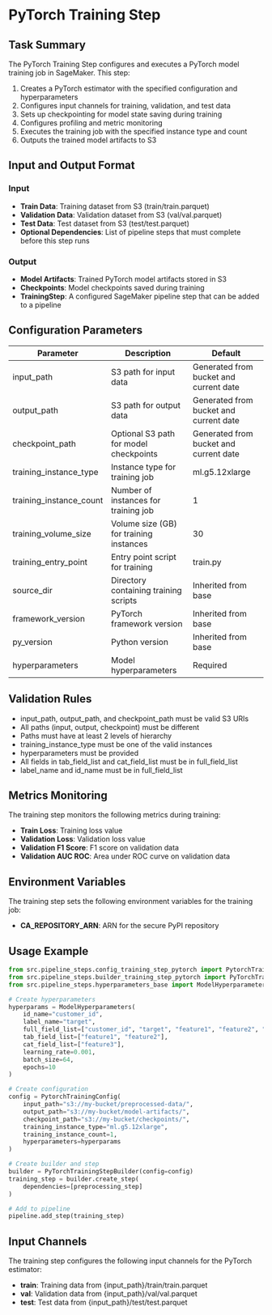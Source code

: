# PyTorch Training Step

## Task Summary
The PyTorch Training Step configures and executes a PyTorch model training job in SageMaker. This step:

1. Creates a PyTorch estimator with the specified configuration and hyperparameters
2. Configures input channels for training, validation, and test data
3. Sets up checkpointing for model state saving during training
4. Configures profiling and metric monitoring
5. Executes the training job with the specified instance type and count
6. Outputs the trained model artifacts to S3

## Input and Output Format

### Input
- **Train Data**: Training dataset from S3 (train/train.parquet)
- **Validation Data**: Validation dataset from S3 (val/val.parquet)
- **Test Data**: Test dataset from S3 (test/test.parquet)
- **Optional Dependencies**: List of pipeline steps that must complete before this step runs

### Output
- **Model Artifacts**: Trained PyTorch model artifacts stored in S3
- **Checkpoints**: Model checkpoints saved during training
- **TrainingStep**: A configured SageMaker pipeline step that can be added to a pipeline

## Configuration Parameters

| Parameter | Description | Default |
|-----------|-------------|---------|
| input_path | S3 path for input data | Generated from bucket and current date |
| output_path | S3 path for output data | Generated from bucket and current date |
| checkpoint_path | Optional S3 path for model checkpoints | Generated from bucket and current date |
| training_instance_type | Instance type for training job | ml.g5.12xlarge |
| training_instance_count | Number of instances for training job | 1 |
| training_volume_size | Volume size (GB) for training instances | 30 |
| training_entry_point | Entry point script for training | train.py |
| source_dir | Directory containing training scripts | Inherited from base |
| framework_version | PyTorch framework version | Inherited from base |
| py_version | Python version | Inherited from base |
| hyperparameters | Model hyperparameters | Required |

## Validation Rules
- input_path, output_path, and checkpoint_path must be valid S3 URIs
- All paths (input, output, checkpoint) must be different
- Paths must have at least 2 levels of hierarchy
- training_instance_type must be one of the valid instances
- hyperparameters must be provided
- All fields in tab_field_list and cat_field_list must be in full_field_list
- label_name and id_name must be in full_field_list

## Metrics Monitoring
The training step monitors the following metrics during training:
- **Train Loss**: Training loss value
- **Validation Loss**: Validation loss value
- **Validation F1 Score**: F1 score on validation data
- **Validation AUC ROC**: Area under ROC curve on validation data

## Environment Variables
The training step sets the following environment variables for the training job:
- **CA_REPOSITORY_ARN**: ARN for the secure PyPI repository

## Usage Example
```python
from src.pipeline_steps.config_training_step_pytorch import PytorchTrainingConfig
from src.pipeline_steps.builder_training_step_pytorch import PyTorchTrainingStepBuilder
from src.pipeline_steps.hyperparameters_base import ModelHyperparameters

# Create hyperparameters
hyperparams = ModelHyperparameters(
    id_name="customer_id",
    label_name="target",
    full_field_list=["customer_id", "target", "feature1", "feature2", "feature3"],
    tab_field_list=["feature1", "feature2"],
    cat_field_list=["feature3"],
    learning_rate=0.001,
    batch_size=64,
    epochs=10
)

# Create configuration
config = PytorchTrainingConfig(
    input_path="s3://my-bucket/preprocessed-data/",
    output_path="s3://my-bucket/model-artifacts/",
    checkpoint_path="s3://my-bucket/checkpoints/",
    training_instance_type="ml.g5.12xlarge",
    training_instance_count=1,
    hyperparameters=hyperparams
)

# Create builder and step
builder = PyTorchTrainingStepBuilder(config=config)
training_step = builder.create_step(
    dependencies=[preprocessing_step]
)

# Add to pipeline
pipeline.add_step(training_step)
```

## Input Channels
The training step configures the following input channels for the PyTorch estimator:
- **train**: Training data from {input_path}/train/train.parquet
- **val**: Validation data from {input_path}/val/val.parquet
- **test**: Test data from {input_path}/test/test.parquet
